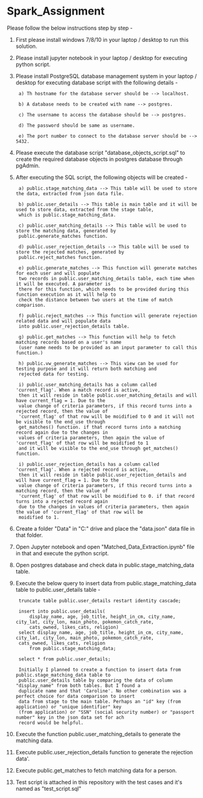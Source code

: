 # Spark_Assignment
Please follow the below instructions step by step - 
1) First please install windows 7/8/10 in your laptop / desktop to run this solution.

2) Please install jupyter notebook in your laptop / desktop for executing python script.

3) Please install PostgreSQL database management system in your laptop / desktop for executing database script with the following details - 

		a) Th hostname for the database server should be --> localhost.

		b) A database needs to be created with name --> postgres.

		c) The username to access the database should be --> postgres.

		d) The password should be same as username.

		e) The port number to connect to the database server should be --> 5432.

4) Please execute the database script "database_objects_script.sql" to create the required database objects in postgres 
database through pgAdmin. 

5) After executing the SQL script, the following objects will be created - 

		a) public.stage_matching_data --> This table will be used to store the data, extracted from json data file.

		b) public.user_details --> This table is main table and it will be used to store data, extracted from the stage table,
		which is public.stage_matching_data.

		c) public.user_matching_details --> This table will be used to store the matching data, generated by
		public.generate_matches function.

		d) public.user_rejection_details --> This table will be used to store the rejected matches, generated by
		public.reject_matches function.

		e) public.generate_matches --> This function will generate matches for each user and will populate 
		two records in public.user_matching_details table, each time when it will be executed. A parameter is 
		there for this function, which needs to be provided during this function execution as it will help to 
		check the distance between two users at the time of match comparison.

		f) public.reject_matches --> This function will generate rejection related data and will populate data 
		into public.user_rejection_details table.

		g) public.get_matches --> This function will help to fetch matching records based on a user's name 
		(user name needs to be provided as an input parameter to call this function.)

		h) public.vw_generate_matches --> This view can be used for testing purpose and it will return both matching and
		rejected data for testing.

		i) public.user_matching_details has a column called 'current_flag'. When a match record is active, 
		then it will reside in table public.user_matching_details and will have current_flag = 1. Due to the 
		value change of criteria parameters, if this record turns into a rejected record, then the value of 
		'current_flag' of that row will be moidified to 0 and it will not be visible to the end_use through 
		get_matches() function. if that record turns into a matching record again due to the changes in 
		values of criteria parameters, then again the value of 'current_flag' of that row will be moidified to 1
		and it will be visible to the end_use through get_matches() function.

		i) public.user_rejection_details has a column called 'current_flag'. When a rejected record is active, 
		then it will reside in table public.user_rejection_details and will have current_flag = 1. Due to the 
		value change of criteria parameters, if this record turns into a matching record, then the value of 
		'current_flag' of that row will be moidified to 0. if that record turns into a rejected record again 
		due to the changes in values of criteria parameters, then again the value of 'current_flag' of that row will be
		moidified to 1.

6) Create a folder "Data" in "C:\" drive and place the "data.json" data file in that folder. 

7) Open Jupyter notebook and open "Matched_Data_Extraction.ipynb" file in that and execute the python script.

8) Open postgres database and check data in public.stage_matching_data table.

9) Execute the below query to insert data from public.stage_matching_data table to public.user_details table - 

		truncate table public.user_details restart identity cascade;

		insert into public.user_details(
			display_name, age, job_title, height_in_cm, city_name, city_lat, city_lon, main_photo, pokemon_catch_rate,
			cats_owned, likes_cats, religion)
		select display_name, age, job_title, height_in_cm, city_name, city_lat, city_lon, main_photo, pokemon_catch_rate,
		cats_owned, likes_cats, religion 
			from public.stage_matching_data;

		select * from public.user_details;

		Initially I planned to create a function to insert data from public.stage_matching_data table to 
		public.user_details table by comparing the data of column "display_name" from both tables. But I found a 
		duplicate name and that 'Caroline'. No other combination was a perfect choice for data comparison to insert 
		data from stage to the main table. Perhaps an "id" key (from application) or "unique identifier" key 
		(from application) or "SSN" (social security number) or "passport number" key in the json data set for ach 
		record would be helpful.

10) Execute the function public.user_matching_details to generate the matching data.

11) Execute public.user_rejection_details function to generate the rejection data'.

12) Execute public.get_matches to fetch matching data for a person.

13) Test script is attached in this repository with the test cases and it's named as "test_script.sql"
